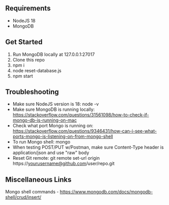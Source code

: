 ## Requirements
* NodeJS 18
* MongoDB

## Get Started
1. Run MongoDB locally at 127.0.0.1:27017
2. Clone this repo
3. npm i
4. node reset-database.js
5. npm start

## Troubleshooting
* Make sure NodeJS version is 18: node -v
* Make sure MongoDB is running locally: https://stackoverflow.com/questions/31561098/how-to-check-if-mongo-db-is-running-on-mac
* Check what port Mongo is running on: https://stackoverflow.com/questions/9346431/how-can-i-see-what-ports-mongo-is-listening-on-from-mongo-shell
* To run Mongo shell: mongo
* When testing POST/PUT w/Postman, make sure Content-Type header is application/json and use "raw" body
* Reset Git remote: git remote set-url origin https://yourusername@github.com/user/repo.git

## Miscellaneous Links
Mongo shell commands - https://www.mongodb.com/docs/mongodb-shell/crud/insert/
